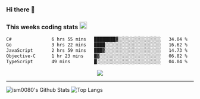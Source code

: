 ### Hi there 👋

<!--START_SECTION:giphy-->
<!--END_SECTION:giphy-->

### This weeks coding stats <img src="https://media1.giphy.com/media/LmNwrBhejkK9EFP504/giphy.gif?cid=ecf05e4723nsktnyyj53u162g7cy5rjqfg6gz06kxdg5y55g&rid=giphy.gif" width="20" height="20" />
<!--START_SECTION:waka-->

```txt
C#               6 hrs 55 mins   ████████▓░░░░░░░░░░░░░░░░   34.04 %
Go               3 hrs 22 mins   ████░░░░░░░░░░░░░░░░░░░░░   16.62 %
JavaScript       2 hrs 59 mins   ███▓░░░░░░░░░░░░░░░░░░░░░   14.73 %
Objective-C      1 hr 23 mins    █▓░░░░░░░░░░░░░░░░░░░░░░░   06.82 %
TypeScript       49 mins         █░░░░░░░░░░░░░░░░░░░░░░░░   04.04 %
```

<!--END_SECTION:waka-->

<!--START_SECTION:comicstrip-->
<p align="center">
 <a href="https://xkcd.com/">
 <img src="https://imgs.xkcd.com/comics/urban_planning_opinion_progression.png" />
</a>
</p>
<!--END_SECTION:comicstrip-->

---

![ism0080's Github Stats](https://github-readme-stats.vercel.app/api?username=ism0080&show_icons=true%hide_border=true&hide=issues)
![Top Langs](https://github-readme-stats.vercel.app/api/top-langs/?username=ism0080&layout=compact)

<!--
**ism0080/ism0080** is a ✨ _special_ ✨ repository because its `README.md` (this file) appears on your GitHub profile.

Here are some ideas to get you started:

- 🔭 I’m currently working on ...
- 🌱 I’m currently learning ...
- 👯 I’m looking to collaborate on ...
- 🤔 I’m looking for help with ...
- 💬 Ask me about ...
- 📫 How to reach me: ...
- 😄 Pronouns: ...
- ⚡ Fun fact: ...
-->
